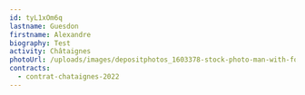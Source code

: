 ```yaml
---
id: tyL1xOm6q
lastname: Guesdon
firstname: Alexandre
biography: Test
activity: Châtaignes
photoUrl: /uploads/images/depositphotos_1603378-stock-photo-man-with-fork-on-white.jpg
contracts:
  - contrat-chataignes-2022
---
```

